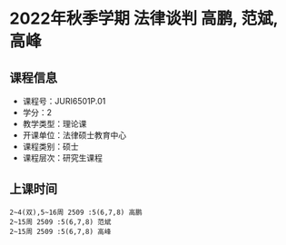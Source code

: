 # 2022年秋季学期 法律谈判 高鹏, 范斌, 高峰






## 课程信息

- 课程号：JURI6501P.01
- 学分：2
- 教学类型：理论课
- 开课单位：法律硕士教育中心
- 课程类别：硕士
- 课程层次：研究生课程

## 上课时间

```
2~4(双),5~16周 2509 :5(6,7,8) 高鹏
2~15周 2509 :5(6,7,8) 范斌
2~15周 2509 :5(6,7,8) 高峰
```


